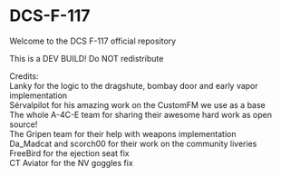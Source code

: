 # DCS-F-117

Welcome to the DCS F-117 official repository

This is a DEV BUILD! Do NOT redistribute


Credits:\
Lanky for the logic to the dragshute, bombay door and early vapor implementation\
Sérvalpilot for his amazing work on the CustomFM we use as a base\
The whole A-4C-E team for sharing their awesome hard work as open source!\
The Gripen team for their help with weapons implementation\
Da_Madcat and scorch00 for their work on the community liveries\
FreeBird for the ejection seat fix\
CT Aviator for the NV goggles fix
